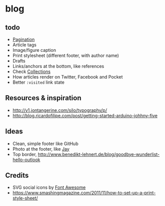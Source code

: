 # blog

## todo
- [Pagination](https://teamtreehouse.com/library/build-a-blog-with-jekyll-and-github-pages/building-and-customizing-the-blog/adding-pagination)
- Article tags
- Image/figure caption
- Print stylesheet (different footer, with author name)
- Drafts
- Links/anchors at the bottom, like references
- Check [Collections](https://jekyllrb.com/docs/collections/)
- How articles render on Twitter, Facebook and Pocket
- Better `:visited` link state

## Resources & inspiration
- http://v1.jontangerine.com/silo/typography/p/
- http://blog.ricardofilipe.com/post/getting-started-arduino-johhny-five

## Ideas
- Clean, simple footer like GitHub
- Photo at the footer, like [Jay](http://jaybowl.es/Blog/WabiSabi.html)
- Top border, http://www.benedikt-lehnert.de/blog/goodbye-wunderlist-hello-outlook

## Credits
- SVG social icons by [Font Awesome](https://github.com/encharm/Font-Awesome-SVG-PNG/tree/master/black/svg)
- https://www.smashingmagazine.com/2011/11/how-to-set-up-a-print-style-sheet/
